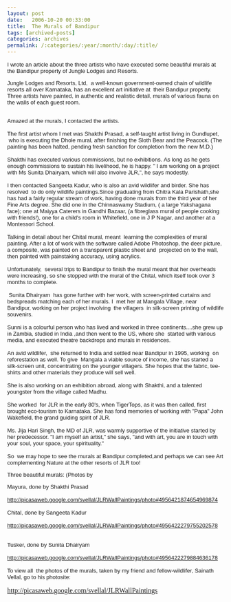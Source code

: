 ```yaml
---
layout: post
date:	2006-10-20 00:33:00
title:  The Murals of Bandipur
tags: [archived-posts]
categories: archives
permalink: /:categories/:year/:month/:day/:title/
---
```

<DIV><FONT face=Arial size=2><DIV><FONT face=Arial size=2>I wrote an article about the three artists who have executed some beautiful murals at the Bandipur property of Jungle Lodges and Resorts.

<lj-cut text=" If you are interested, click on this">


Jungle Lodges and Resorts, Ltd,&nbsp; a well-known&nbsp;government-owned chain of wildlife resorts all over Karnataka, has an excellent art initiative at </FONT><FONT face=Arial size=2>&nbsp;their Bandipur property.&nbsp; Three artists have painted, in authentic and realistic detail, murals of various fauna on the walls of each guest room.</FONT></DIV><DIV><FONT face=Arial size=2></FONT>&nbsp;</DIV><DIV><FONT face=Arial size=2>Amazed at the murals, I contacted the artists.</FONT></DIV><DIV><FONT face=Arial size=2></FONT>&nbsp;</DIV><DIV><FONT face=Arial size=2>The&nbsp;</FONT><FONT face=Arial size=2>first artist whom I met was Shakthi Prasad, a self-taught artist living in Gundlupet, &nbsp;who is executing the Dhole mural, after finishing the Sloth Bear and the Peacock. (The painting has been halted, pending fresh sanction for&nbsp;completion&nbsp;from the new M.D.)</FONT></DIV><DIV><FONT face=Arial size=2></FONT>&nbsp;</DIV><DIV><FONT face=Arial size=2>Shakthi has executed various commissions, but no exhibitions.&nbsp;As long as he gets enough commissions to sustain his livelihood, he is happy. " I am working on a project with Ms Sunita Dhairyam, which will also involve JLR,", he says modestly.</FONT></DIV><DIV>&nbsp;</DIV><DIV><FONT face=Arial size=2>I then contacted Sangeeta Kadur, who  is also an avid wildlifer and birder. She has resolved &nbsp;to do only wildlife paintings.Since graduating&nbsp;from Chitra Kala Parishath,she has had a fairly regular stream of work, having done murals from the third year of her Fine Arts degree. She did one in the Chinnaswamy Stadium, ( a large Yakshagana face); one at Maiyya Caterers in Gandhi Bazaar, (a fibreglass mural of people cooking with friends!), one for a child's room in Whitefield,&nbsp;one in J P Nagar, and another at&nbsp;a Montessori School.</FONT></DIV><DIV><FONT face=Arial size=2></FONT>&nbsp;</DIV><DIV><FONT face=Arial size=2>Talking&nbsp;in detail about&nbsp;her Chital&nbsp;mural,&nbsp;meant &nbsp;learning the complexities of mural painting. After a lot of work with the software called Adobe Photoshop, the deer picture, a composite, was painted on a transparent plastic sheet and &nbsp;projected on to the wall, then painted with painstaking accuracy, using acrylics. </FONT></DIV><DIV><FONT face=Arial size=2></FONT><FONT face=Arial size=2></FONT>&nbsp;</DIV><DIV><FONT face=Arial size=2>Unfortunately,&nbsp; several trips to Bandipur to finish the mural meant that her overheads were increasing, so she stopped with the mural of the Chital, which itself took over 3 months to complete.</FONT></DIV><DIV><FONT face=Arial size=2></FONT>&nbsp;</DIV><DIV><FONT face=Arial size=2>&nbsp;Sunita Dhairyam &nbsp;has gone further with her work, with screen-printed curtains and bedspreads&nbsp;matching each of&nbsp;her murals. I&nbsp; met her at Mangala Village, near Bandipur,&nbsp;working on her project involving &nbsp;the villagers&nbsp; in silk-screen printing of wildlife souvenirs.</FONT></DIV><DIV><FONT face=Arial size=2></FONT>&nbsp;</DIV><DIV><FONT face=Arial size=2>Sunni is a colourful person who has lived and worked in three continents....she grew up in Zambia, studied in India&nbsp;,and then went to the US, where she&nbsp; started with various media, and&nbsp;executed theatre backdrops and murals in residences.</FONT></DIV><DIV><FONT face=Arial size=2></FONT>&nbsp;</DIV><DIV><FONT face=Arial size=2>An avid wildlifer,&nbsp; she returned to India and settled&nbsp;near Bandipur in 1995, working &nbsp;on reforestation as well. </FONT><FONT face=Arial size=2>To give&nbsp; Mangala a viable source of income, she has started a silk-screen unit, concentrating on the younger villagers. She hopes that the fabric, tee-shirts and other materials they produce will sell well. </FONT></DIV><DIV><FONT face=Arial size=2></FONT><FONT face=Arial size=2></FONT>&nbsp;</DIV><DIV><FONT face=Arial size=2>She is also working on an exhibition abroad, along with&nbsp;Shakthi, and a&nbsp;talented youngster from the village called Madhu.</FONT></DIV><DIV><FONT face=Arial size=2></FONT>&nbsp;</DIV><DIV><FONT face=Arial size=2>She worked &nbsp;for JLR in the early 80's, when TigerTops, as it was then called,&nbsp;first brought&nbsp;eco-tourism to Karnataka. She has fond memories of working with "Papa" John Wakefield, the grand guiding spirit of JLR.</FONT></DIV><DIV><FONT face=Arial size=2></FONT>&nbsp;</DIV><DIV><FONT face=Arial size=2>Ms. Jija Hari Singh, the MD of JLR, was warmly supportive of the initiative started by her predecessor. "I am myself an artist," she says, "and with art, you </FONT><FONT face=Arial size=2>are in touch with your soul, your space, your spirituality."</FONT></DIV><DIV><FONT face=Arial size=2></FONT><FONT face=Arial size=2></FONT>&nbsp;</DIV><DIV><FONT face=Arial size=2>So &nbsp;we may hope to see the murals at Bandipur completed,and perhaps we can see Art complementing Nature at the other resorts of JLR too! 


</lj-cut>

Three beautiful murals: (Photos by <lj user="sainath">

<DIV>Mayura, done by Shakthi Prasad</DIV><DIV>&nbsp;</DIV><DIV><A href="http://picasaweb.google.com/svellal/JLRWallPaintings/photo#4956421874654969874">http://picasaweb.google.com/svellal/JLRWallPaintings/photo#4956421874654969874</A></DIV><DIV>&nbsp;</DIV><DIV>Chital, done by Sangeeta Kadur</DIV><DIV>&nbsp;</DIV><DIV><A href="http://picasaweb.google.com/svellal/JLRWallPaintings/photo#4956422279755202578">http://picasaweb.google.com/svellal/JLRWallPaintings/photo#4956422279755202578</A></DIV><DIV>&nbsp;</DIV><DIV>&nbsp;</DIV><DIV>Tusker, done by Sunita Dhairyam</DIV><DIV>&nbsp;</DIV><DIV><A href="http://picasaweb.google.com/svellal/JLRWallPaintings/photo#4956422279884636178">http://picasaweb.google.com/svellal/JLRWallPaintings/photo#4956422279884636178</A></DIV>

<DIV><FONT face=Arial size=2></FONT>&nbsp;</DIV><DIV><FONT face=Arial size=2>To view all &nbsp;the photos of&nbsp;the murals,&nbsp;taken&nbsp;by my friend and fellow-wildlifer,&nbsp;Sainath Vellal, go to his photosite:</FONT></DIV><DIV><FONT face=Arial size=2></FONT>&nbsp;</DIV><FONT face=Arial size=2><FONT face="Times New Roman" size=3><FONT face=Arial size=2></FONT><DIV>
</FONT><A href="http://picasaweb.google.com/svellal/JLRWallPaintings"><FONT face="Times New Roman" size=3>http://picasaweb.google.com/svellal/JLRWallPaintings</FONT></A></DIV></FONT></FONT></DIV></FONT></DIV>
